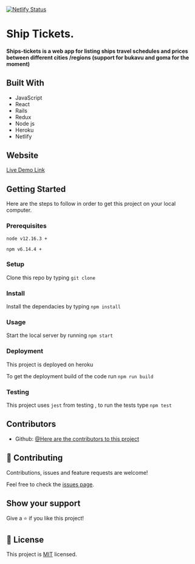 [![Netlify Status](https://api.netlify.com/api/v1/badges/d3e2b909-bdf2-44cf-8ad0-73eb45344b6a/deploy-status)](https://app.netlify.com/sites/ship-tickets/deploys)
# Ship Tickets.


#### Ships-tickets is a web app for listing ships travel schedules and prices between different cities /regions (support for bukavu and goma for the moment)

## Built With

- JavaScript
- React
- Rails
- Redux
- Node js
- Heroku
- Netlify

## Website

[Live Demo Link](https://ship-tickets.netlify.app/)

## Getting Started

Here are the steps to follow in order to get this project on your local computer.

### Prerequisites

`node v12.16.3 +`

`npm v6.14.4 +`

### Setup

Clone this repo by typing `git clone`

### Install

Install the dependacies by typing `npm install`

### Usage

Start the local server by running `npm start`

### Deployment

This project is deployed on heroku

To get the deployment build of the code run `npm run build`

### Testing

This project uses `jest` from testing , to run the tests type `npm test` 

## Contributors

- Github: [@Here are the contributors to this project ](https://github.com/Tresor11/ship-tickets/graphs/contributors)

## 🤝 Contributing

Contributions, issues and feature requests are welcome!

Feel free to check the [issues page](issues/).

## Show your support

Give a ⭐️ if you like this project!

## 📝 License

This project is [MIT](lic.url) licensed.
